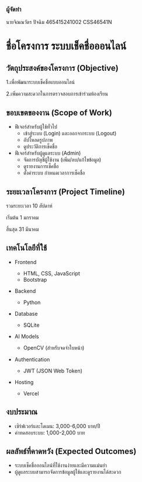 ### ผู้จัดทำ
นายจิณณวัตร ปัจฉิม 465415241002 CSS46541N

# ชื่อโครงการ ระบบเช็คชื่อออนไลน์

## วัตถุประสงค์ของโครงการ (Objective)
1.เพื่อพัฒนาระบบเช็คชื่อแบบออนไลน์

2.เพิ่มความสะดวกในการตรวจสอบการเข้าร่วมห้องเรียน

## ขอบเขตของงาน (Scope of Work)
* ฟีเจอร์สำหรับผู้ใช้ทั่วไป
  - เข้าสู่ระบบ (Login) และออกจากระบบ (Logout)
  - อัปโหลดรูปภาพ
  - ดูประวัติการเช็คชื่อ
* ฟีเจอร์สำหรับผู้ดูแลระบบ (Admin)
  - จัดการบัญชีผู้ใช้งาน (เพิ่ม/ลบ/แก้ไขข้อมูล)
  - ดูรายงานการเช็คชื่อ
  - ตั้งค่าระบบ กำหนดเวลาการเช็คชื่อ

## ระยะเวลาโครงการ (Project Timeline)
รวมระยะเวลา 10 สัปดาห์

เริ่มต้น 1 มกราคม

สิ้นสุด 31 มีนาคม

## เทคโนโลยีที่ใช้
* Frontend
    - HTML, CSS, JavaScript
    - Bootstrap
* Backend
    - Python
    
* Database
    - SQLite
    
* AI Models 
    - OpenCV (สำหรับจดจำใบหน้า)
    
* Authentication
    - JWT (JSON Web Token)
    
* Hosting
    - Vercel

## งบประมาณ
  - เซิร์ฟเวอร์และโดเมน: 3,000-6,000 บาท/ปี
  - ค่าทดสอบระบบ: 1,000-2,000 บาท

## ผลลัพธ์ที่คาดหวัง (Expected Outcomes)
  - ระบบเช็คชื่อออนไลน์ที่ใช้งานง่ายและมีความแม่นยำ
  - ผู้ดูแลระบบสามารถจัดการข้อมูลผู้ใช้และดูรายงานได้สะดวก
